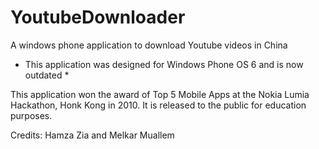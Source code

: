 # YoutubeDownloader
A windows phone application to download Youtube videos in China
* This application was designed for Windows Phone OS 6 and is now outdated *

This application won the award of Top 5 Mobile Apps at the Nokia Lumia Hackathon, Honk Kong in 2010.
It is released to the public for education purposes.


Credits:
Hamza Zia and Melkar Muallem
